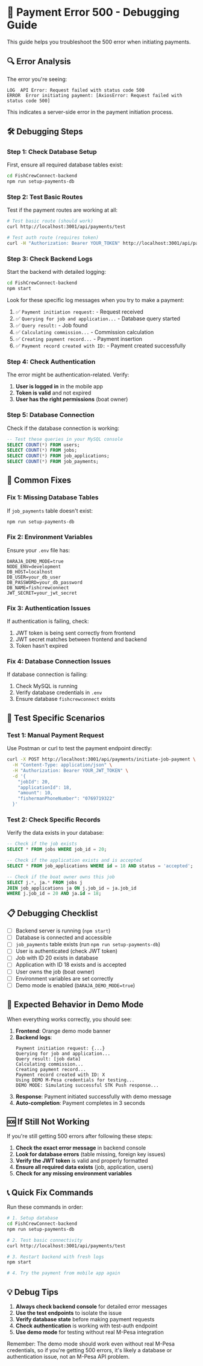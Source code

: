 # 🚨 Payment Error 500 - Debugging Guide

This guide helps you troubleshoot the 500 error when initiating payments.

## 🔍 Error Analysis

The error you're seeing:
```
LOG  API Error: Request failed with status code 500
ERROR  Error initiating payment: [AxiosError: Request failed with status code 500]
```

This indicates a server-side error in the payment initiation process.

## 🛠️ Debugging Steps

### Step 1: Check Database Setup

First, ensure all required database tables exist:

```bash
cd FishCrewConnect-backend
npm run setup-payments-db
```

### Step 2: Test Basic Routes

Test if the payment routes are working at all:

```bash
# Test basic route (should work)
curl http://localhost:3001/api/payments/test

# Test auth route (requires token)
curl -H "Authorization: Bearer YOUR_TOKEN" http://localhost:3001/api/payments/test-auth
```

### Step 3: Check Backend Logs

Start the backend with detailed logging:

```bash
cd FishCrewConnect-backend
npm start
```

Look for these specific log messages when you try to make a payment:

1. ✅ `Payment initiation request:` - Request received
2. ✅ `Querying for job and application...` - Database query started
3. ✅ `Query result:` - Job found
4. ✅ `Calculating commission...` - Commission calculation
5. ✅ `Creating payment record...` - Payment insertion
6. ✅ `Payment record created with ID:` - Payment created successfully

### Step 4: Check Authentication

The error might be authentication-related. Verify:

1. **User is logged in** in the mobile app
2. **Token is valid** and not expired
3. **User has the right permissions** (boat owner)

### Step 5: Database Connection

Check if the database connection is working:

```sql
-- Test these queries in your MySQL console
SELECT COUNT(*) FROM users;
SELECT COUNT(*) FROM jobs;
SELECT COUNT(*) FROM job_applications;
SELECT COUNT(*) FROM job_payments;
```

## 🔧 Common Fixes

### Fix 1: Missing Database Tables

If `job_payments` table doesn't exist:

```bash
npm run setup-payments-db
```

### Fix 2: Environment Variables

Ensure your `.env` file has:

```env
DARAJA_DEMO_MODE=true
NODE_ENV=development
DB_HOST=localhost
DB_USER=your_db_user
DB_PASSWORD=your_db_password
DB_NAME=fishcrewconnect
JWT_SECRET=your_jwt_secret
```

### Fix 3: Authentication Issues

If authentication is failing, check:

1. JWT token is being sent correctly from frontend
2. JWT secret matches between frontend and backend
3. Token hasn't expired

### Fix 4: Database Connection Issues

If database connection is failing:

1. Check MySQL is running
2. Verify database credentials in `.env`
3. Ensure database `fishcrewconnect` exists

## 🧪 Test Specific Scenarios

### Test 1: Manual Payment Request

Use Postman or curl to test the payment endpoint directly:

```bash
curl -X POST http://localhost:3001/api/payments/initiate-job-payment \
  -H "Content-Type: application/json" \
  -H "Authorization: Bearer YOUR_JWT_TOKEN" \
  -d '{
    "jobId": 20,
    "applicationId": 18,
    "amount": 10,
    "fishermanPhoneNumber": "0769719322"
  }'
```

### Test 2: Check Specific Records

Verify the data exists in your database:

```sql
-- Check if the job exists
SELECT * FROM jobs WHERE job_id = 20;

-- Check if the application exists and is accepted
SELECT * FROM job_applications WHERE id = 18 AND status = 'accepted';

-- Check if the boat owner owns this job
SELECT j.*, ja.* FROM jobs j 
JOIN job_applications ja ON j.job_id = ja.job_id 
WHERE j.job_id = 20 AND ja.id = 18;
```

## 📋 Debugging Checklist

- [ ] Backend server is running (`npm start`)
- [ ] Database is connected and accessible
- [ ] `job_payments` table exists (run `npm run setup-payments-db`)
- [ ] User is authenticated (check JWT token)
- [ ] Job with ID 20 exists in database
- [ ] Application with ID 18 exists and is accepted
- [ ] User owns the job (boat owner)
- [ ] Environment variables are set correctly
- [ ] Demo mode is enabled (`DARAJA_DEMO_MODE=true`)

## 🎯 Expected Behavior in Demo Mode

When everything works correctly, you should see:

1. **Frontend**: Orange demo mode banner
2. **Backend logs**: 
   ```
   Payment initiation request: {...}
   Querying for job and application...
   Query result: [job data]
   Calculating commission...
   Creating payment record...
   Payment record created with ID: X
   Using DEMO M-Pesa credentials for testing...
   DEMO MODE: Simulating successful STK Push response...
   ```
3. **Response**: Payment initiated successfully with demo message
4. **Auto-completion**: Payment completes in 3 seconds

## 🆘 If Still Not Working

If you're still getting 500 errors after following these steps:

1. **Check the exact error message** in backend console
2. **Look for database errors** (table missing, foreign key issues)
3. **Verify the JWT token** is valid and properly formatted
4. **Ensure all required data exists** (job, application, users)
5. **Check for any missing environment variables**

## 📞 Quick Fix Commands

Run these commands in order:

```bash
# 1. Setup database
cd FishCrewConnect-backend
npm run setup-payments-db

# 2. Test basic connectivity
curl http://localhost:3001/api/payments/test

# 3. Restart backend with fresh logs
npm start

# 4. Try the payment from mobile app again
```

## 💡 Debug Tips

1. **Always check backend console** for detailed error messages
2. **Use the test endpoints** to isolate the issue
3. **Verify database state** before making payment requests
4. **Check authentication** is working with test-auth endpoint
5. **Use demo mode** for testing without real M-Pesa integration

Remember: The demo mode should work even without real M-Pesa credentials, so if you're getting 500 errors, it's likely a database or authentication issue, not an M-Pesa API problem.
